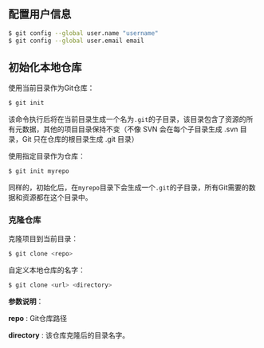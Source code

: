 ## 配置用户信息

```bash
$ git config --global user.name "username"
$ git config --global user.email email
```

## 初始化本地仓库

使用当前目录作为Git仓库：

```bash
$ git init 
```

该命令执行后将在当前目录生成一个名为```.git```的子目录，该目录包含了资源的所有元数据，其他的项目目录保持不变（不像 SVN 会在每个子目录生成 .svn 目录，Git 只在仓库的根目录生成 .git 目录）

使用指定目录作为仓库：

```bash
$ git init myrepo
```

同样的，初始化后，在```myrepo```目录下会生成一个```.git```的子目录，所有Git需要的数据和资源都在这个目录中。

### 克隆仓库

克隆项目到当前目录：

```bash
$ git clone <repo>
```

自定义本地仓库的名字：

```bash
$ git clone <url> <directory>
```

**参数说明**：

**repo** : Git仓库路径

**directory**  :  该仓库克隆后的目录名字。
